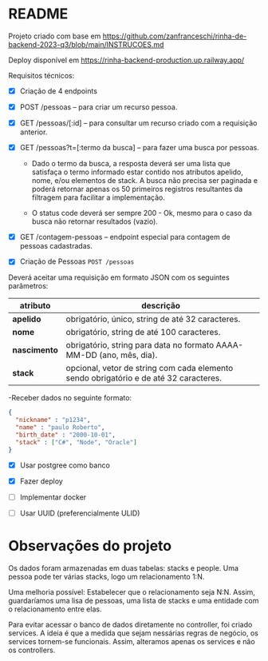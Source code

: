 # README

Projeto criado com base em https://github.com/zanfranceschi/rinha-de-backend-2023-q3/blob/main/INSTRUCOES.md

Deploy disponível em  https://rinha-backend-production.up.railway.app/

Requisitos técnicos:

- [x] Criação de 4 endpoints

- [x] POST /pessoas – para criar um recurso pessoa.
- [x] GET /pessoas/[:id] – para consultar um recurso criado com a requisição anterior.
- [x] GET /pessoas?t=[:termo da busca] – para fazer uma busca por pessoas.
    - Dado o termo da busca, a resposta deverá ser uma lista que satisfaça o termo informado estar contido nos atributos apelido, nome, e/ou elementos de stack. A busca não precisa ser paginada e poderá retornar apenas os 50 primeiros registros resultantes da filtragem para facilitar a implementação.

    - O status code deverá ser sempre 200 - Ok, mesmo para o caso da busca não retornar resultados (vazio).
- [x] GET /contagem-pessoas – endpoint especial para contagem de pessoas cadastradas.
- [x] Criação de Pessoas
`POST /pessoas`

Deverá aceitar uma requisição em formato JSON com os seguintes parâmetros:

| atributo | descrição |
| --- | --- |
| **apelido** | obrigatório, único, string de até 32 caracteres. |
| **nome** | obrigatório, string de até 100 caracteres. |
| **nascimento** | obrigatório, string para data no formato AAAA-MM-DD (ano, mês, dia). |
| **stack** | opcional, vetor de string com cada elemento sendo obrigatório e de até 32 caracteres. |
-Receber dados no seguinte formato: 
  ```json
  {
    "nickname" : "p1234",
    "name" : "paulo Roberto",
    "birth_date" : "2000-10-01",
    "stack" : ["C#", "Node", "Oracle"]
}
```
- [x] Usar postgree como banco
- [X] Fazer deploy

- [ ] Implementar docker
- [ ] Usar UUID (preferencialmente ULID)



# Observações do projeto

Os dados foram armazenadas em duas tabelas: stacks e people. Uma pessoa pode ter várias stacks, logo um relacionamento 1:N.

Uma melhoria possível: Estabelecer que o relacionamento seja N:N. Assim, guardaríamos uma lisa de pessoas, uma lista de stacks e uma entidade com o relacionamento entre elas.

Para evitar acessar o banco de dados diretamente no controller, foi criado services. A ideia é que a medida que sejam nessárias regras de negócio, os services tornem-se funcionais. Assim, alteramos apenas os services e não os controllers.



